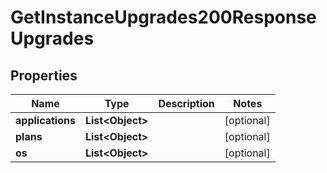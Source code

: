 

# GetInstanceUpgrades200ResponseUpgrades


## Properties

| Name | Type | Description | Notes |
|------------ | ------------- | ------------- | -------------|
|**applications** | **List&lt;Object&gt;** |  |  [optional] |
|**plans** | **List&lt;Object&gt;** |  |  [optional] |
|**os** | **List&lt;Object&gt;** |  |  [optional] |



